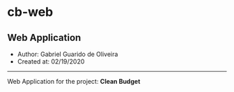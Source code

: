 # cb-web
## Web Application

- Author: Gabriel Guarido de Oliveira
- Created at: 02/19/2020

---

Web Application for the project: <b>Clean Budget</b>
